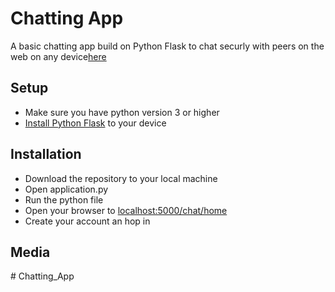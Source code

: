 <h1>Chatting App</h1>
A basic chatting app build on Python Flask to chat securly with peers on the web on any device<a href="http://www.gtxr.club/">here</a>
<h2>Setup</h2>
<ul>
	<li>Make sure you have python version 3 or higher</li>
	<li><a href="https://www.geeksforgeeks.org/flask-creating-first-simple-application/">Install Python Flask</a> to your device</li>
</ul>
<h2>Installation</h2>
<ul>
	<li>Download the repository to your local machine</li>
	<li>Open application.py</li>
	<li>Run the python file</li>
	<li>Open your browser to <a href="http://localhost:5000/chat/home">localhost:5000/chat/home</a> </li>
	<li>Create your account an hop in</li>
</ul>
<h2>Media</h2>
# Chatting_App
